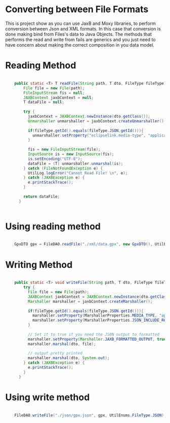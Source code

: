 # Converting between File Formats

This is project show as you can use JaxB and Moxy libraries, to perform conversion between Json and XML formats. In this case that conversion is done making bind from Files's data to Java Objects. The methods that performs the read and write from fails are generics and you just need to have concern about making the correct composition in you data model.


# Reading Method 


```Java

	public static <T> T readFile(String path, T dto, FileType fileType) {
	    File file = new File(path);
	    FileInputStream fis = null;
	    JAXBContext jaxbContext = null;
	    T dataFile = null;
	
	    try {
	      jaxbContext = JAXBContext.newInstance(dto.getClass());
	      Unmarshaller unmarshaller = jaxbContext.createUnmarshaller();
	      
	      if(fileType.getId().equals(fileType.JSON.getId())){
	        unmarshaller.setProperty("eclipselink.media-type", "application/json");
	      }
	      
	      fis = new FileInputStream(file);
	      InputSource is = new InputSource(fis);
	      is.setEncoding("UTF-8");
	      dataFile = (T) unmarshaller.unmarshal(is);
	    } catch (FileNotFoundException e) {
	      UtilLog.logError("Cannot Read File! \n", e);
	    } catch (JAXBException e) {
	      e.printStackTrace();
	    }
	
	    return dataFile;
	  }
  
```

# Using reading method

```Java

	GpxDTO gpx = FileDAO.readFile("./xml/data.gpx", new GpxDTO(), UtilEnums.FileType.XML);

```


# Writing Method

```Java

	public static <T> void writeFile(String path, T dto, FileType fileType) {
	    try {
	      File file = new File(path);
	      JAXBContext jaxbContext = JAXBContext.newInstance(dto.getClass());
	      Marshaller marshaller = jaxbContext.createMarshaller();
	      
	      if(fileType.getId().equals(fileType.JSON.getId())){
	        marshaller.setProperty(MarshallerProperties.MEDIA_TYPE, "application/json");
	        marshaller.setProperty(MarshallerProperties.JSON_INCLUDE_ROOT, true);
	      }
	      
	      // Set it to true if you need the JSON output to formatted
	      marshaller.setProperty(Marshaller.JAXB_FORMATTED_OUTPUT, true);
	      marshaller.marshal(dto, file);
	      
	      // output pretty printed
	      marshaller.marshal(dto, System.out);
	    } catch (JAXBException e) {
	      e.printStackTrace();
	    }
	  }

```

# Using write method

```Java

	FileDAO.writeFile("./json/gpx.json", gpx, UtilEnums.FileType.JSON);

```
